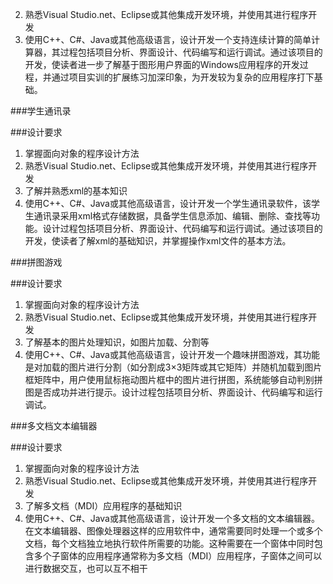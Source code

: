 2. 熟悉Visual Studio.net、Eclipse或其他集成开发环境，并使用其进行程序开发
3. 使用C++、C#、Java或其他高级语言，设计开发一个支持连续计算的简单计算器，其过程包括项目分析、界面设计、代码编写和运行调试。通过该项目的开发，使读者进一步了解基于图形用户界面的Windows应用程序的开发过程，并通过项目实训的扩展练习加深印象，为开发较为复杂的应用程序打下基础。

###学生通讯录

###设计要求

1. 掌握面向对象的程序设计方法
2. 熟悉Visual Studio.net、Eclipse或其他集成开发环境，并使用其进行程序开发
3. 了解并熟悉xml的基本知识
4. 使用C++、C#、Java或其他高级语言，设计开发一个学生通讯录软件，该学生通讯录采用xml格式存储数据，具备学生信息添加、编辑、删除、查找等功能。设计过程包括项目分析、界面设计、代码编写和运行调试。通过该项目的开发，使读者了解xml的基础知识，并掌握操作xml文件的基本方法。

###拼图游戏

###设计要求

1. 掌握面向对象的程序设计方法
2. 熟悉Visual Studio.net、Eclipse或其他集成开发环境，并使用其进行程序开发
3. 了解基本的图片处理知识，如图片加载、分割等
4. 使用C++、C#、Java或其他高级语言，设计开发一个趣味拼图游戏，其功能是对加载的图片进行分割（如分割成3×3矩阵或其它矩阵）并随机加载到图片框矩阵中，用户使用鼠标拖动图片框中的图片进行拼图，系统能够自动判别拼图是否成功并进行提示。设计过程包括项目分析、界面设计、代码编写和运行调试。


###多文档文本编辑器

###设计要求

1. 掌握面向对象的程序设计方法
2. 熟悉Visual Studio.net、Eclipse或其他集成开发环境，并使用其进行程序开发
3. 了解多文档（MDI）应用程序的基础知识
4. 使用C++、C#、Java或其他高级语言，设计开发一个多文档的文本编辑器。在文本编辑器、图像处理器这样的应用软件中，通常需要同时处理一个或多个文档，每个文档独立地执行软件所需要的功能。这种需要在一个窗体中同时包含多个子窗体的应用程序通常称为多文档（MDI）应用程序，子窗体之间可以进行数据交互，也可以互不相干